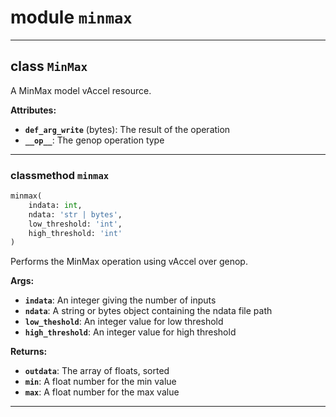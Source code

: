 <!-- markdownlint-disable -->

# module `minmax`

---

## class `MinMax`

A MinMax model vAccel resource.

**Attributes:**

- <b>`def_arg_write`</b> (bytes): The result of the operation
- <b>`__op__`</b>: The genop operation type

---

### classmethod `minmax`

```python
minmax(
    indata: int,
    ndata: 'str | bytes',
    low_threshold: 'int',
    high_threshold: 'int'
)
```

Performs the MinMax operation using vAccel over genop.

**Args:**

- <b>`indata`</b>: An integer giving the number of inputs
- <b>`ndata`</b>: A string or bytes object containing the ndata file path
- <b>`low_theshold`</b>: An integer value for low threshold
- <b>`high_threshold`</b>: An integer value for high threshold

**Returns:**

- <b>`outdata`</b>: The array of floats, sorted
- <b>`min`</b>: A float number for the min value
- <b>`max`</b>: A float number for the max value

---
